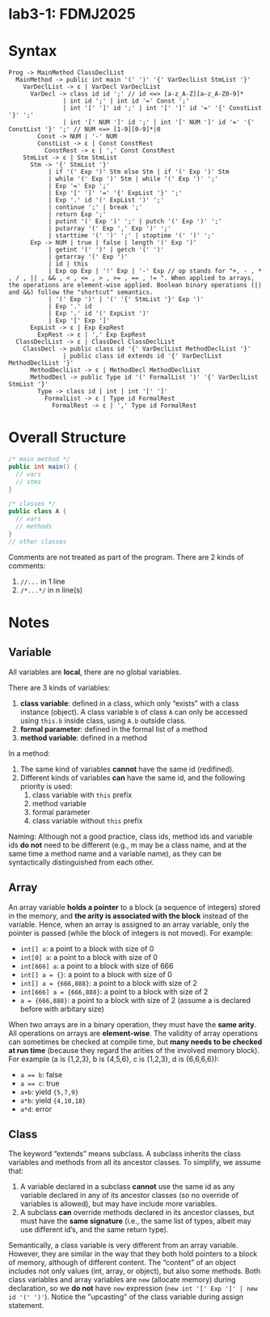 # lab3-1: FDMJ2025

# Syntax

```fdmj2025
Prog -> MainMethod ClassDeclList
  MainMethod -> public int main '(' ')' '{' VarDeclList StmList '}'
    VarDeclList -> ε | VarDecl VarDeclList
      VarDecl -> class id id ';' // id <=> [a-z_A-Z][a-z_A-Z0-9]*
               | int id ';' | int id '=' Const ';' 
               | int '[' ']' id ';' | int '[' ']' id '=' '{' ConstList '}' ';'
               | int '[' NUM ']' id ';' | int '[' NUM ']' id '=' '{' ConstList '}' ';' // NUM <=> [1-9][0-9]*|0
        Const -> NUM | '-' NUM
        ConstList -> ε | Const ConstRest
          ConstRest -> ε | ',' Const ConstRest
    StmList -> ε | Stm StmList
      Stm -> '{' StmList '}' 
           | if '(' Exp ')' Stm else Stm | if '(' Exp ')' Stm 
           | while '(' Exp ')' Stm | while '(' Exp ')' ';'
           | Exp '=' Exp ';' 
           | Exp '[' ']' '=' '{' ExpList '}' ';' 
           | Exp '.' id '(' ExpList ')' ';' 
           | continue ';' | break ';' 
           | return Exp ';' 
           | putint '(' Exp ')' ';' | putch '(' Exp ')' ';'
           | putarray '(' Exp ',' Exp ')' ';'
           | starttime '(' ')' ';' | stoptime '(' ')' ';'
      Exp -> NUM | true | false | length '(' Exp ')'
           | getint '(' ')' | getch '(' ')'
           | getarray '(' Exp ')'
           | id | this
           | Exp op Exp | '!' Exp | '-' Exp // op stands for "+, - , * , / , || , && , < , <= , > , >= , == , != ". When applied to arrays, the operations are element-wise applied. Boolean binary operations (|| and &&) follow the "shortcut" semantics.
           | '(' Exp ')' | '(' '{' StmList '}' Exp ')'
           | Exp '.' id
           | Exp '.' id '(' ExpList ')'
           | Exp '[' Exp ']'
      ExpList -> ε | Exp ExpRest
        ExpRest -> ε | ',' Exp ExpRest
  ClassDeclList -> ε | ClassDecl ClassDeclList
    ClassDecl -> public class id '{' VarDeclList MethodDeclList '}' 
               | public class id extends id '{' VarDeclList MethodDeclList '}'
      MethodDeclList -> ε | MethodDecl MethodDeclList
      MethodDecl -> public Type id '(' FormalList ')' '{' VarDeclList StmList '}'
        Type -> class id | int | int '[' ']'
          FormalList -> ε | Type id FormalRest
            FormalRest -> ε | ',' Type id FormalRest
```

# Overall Structure

```java
/* main method */
public int main() {
  // vars
  // stms
}

/* classes */
public class A {
  // vars
  // methods
}
// other classes
```

Comments are not treated as part of the program. There are 2 kinds of comments:
1. `//...` in 1 line
2. `/*...*/` in n line(s)

# Notes

## Variable

All variables are **local**, there are no global variables.

There are 3 kinds of variables:
1. **class variable**: defined in a class, which only “exists” with a class instance (object). A class variable `b` of class `A` can only be accessed using `this.b` inside class, using `A.b` outside class.
2. **formal parameter**: defined in the formal list of a method
3. **method variable**: defined in a method

In a method:
1. The same kind of variables **cannot** have the same id (redifined).
2. Different kinds of variables **can** have the same id, and the following priority is used:
   1. class variable with `this` prefix
   2. method variable
   3. formal parameter
   4. class variable without `this` prefix

Naming: Although not a good practice, class ids, method ids and variable ids **do not** need to be different (e.g., m may be a class name, and at the same time a method name and a variable name), as they can be syntactically distinguished from each other. 

## Array

An array variable **holds a pointer** to a block (a sequence of integers) stored in the memory, and **the arity is associated with the block** instead of the variable. Hence, when an array is assigned to an array variable, only the pointer is passed (while the block of integers is not moved). For example:
- `int[] a`: a point to a block with size of 0
- `int[0] a`: a point to a block with size of 0
- `int[666] a`: a point to a block with size of 666
- `int[] a = {}`: a point to a block with size of 0
- `int[] a = {666,888}`: a point to a block with size of 2
- `int[666] a = {666,888}`: a point to a block with size of 2
- `a = {666,888}`: a point to a block with size of 2 (assume a is declared before with arbitary size)

When two arrays are in a binary operation, they must have the **same arity**. All operations on arrays are **element-wise**. The validity of array operations can sometimes be checked at compile time, but **many needs to be checked at run time** (because they regard the arities of the involved memory block). For example (a is {1,2,3}, b is {4,5,6}, c is {1,2,3}, d is {6,6,6,6}):
- `a == b`: false 
- `a == c`: true
- `a+b`: yield `{5,7,9}`
- `a*b`: yield `{4,10,18}`
- `a*d`: error

## Class

The keyword “extends” means subclass. A subclass inherits the class variables and methods from all its ancestor classes. To simplify, we assume that:
1. A variable declared in a subclass **cannot** use the same id as any variable declared in any of its ancestor classes (so no override of variables is allowed), but may have include more variables.
2. A subclass **can** override methods declared in its ancestor classes, but must have the **same signature** (i.e., the same list of types, albeit may use different id’s, and the same return type). 

Semantically, a class variable is very different from an array variable. However, they are similar in the way that they both hold pointers to a block of memory, although of different content. The “content” of an object includes not only values (int, array, or object), but also some methods. Both class variables and array variables are `new` (allocate memory) during declaration, so we **do not** have `new` expression (`new int '[' Exp ']' | new id '(' ')'`). Notice the "upcasting" of the class variable during assign statement.

